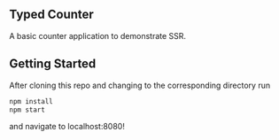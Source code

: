 ## Typed Counter

A basic counter application to demonstrate SSR.

## Getting Started 

After cloning this repo and changing to the corresponding directory run 

```sh
npm install
npm start 
```

and navigate to localhost:8080!